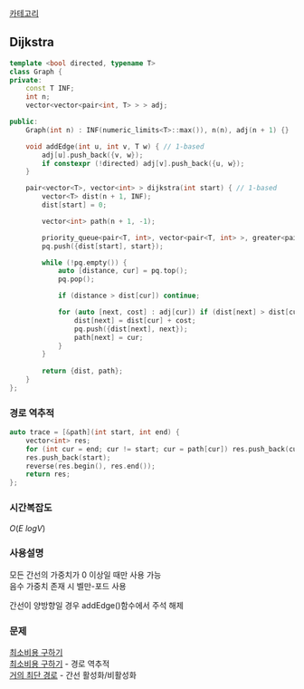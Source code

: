 [카테고리](/README.md)
## Dijkstra
```cpp
template <bool directed, typename T>
class Graph {
private:
    const T INF;
    int n;
    vector<vector<pair<int, T> > > adj;

public:
    Graph(int n) : INF(numeric_limits<T>::max()), n(n), adj(n + 1) {}

    void addEdge(int u, int v, T w) { // 1-based
        adj[u].push_back({v, w});
        if constexpr (!directed) adj[v].push_back({u, w});
    }

    pair<vector<T>, vector<int> > dijkstra(int start) { // 1-based
        vector<T> dist(n + 1, INF);
        dist[start] = 0;

        vector<int> path(n + 1, -1);

        priority_queue<pair<T, int>, vector<pair<T, int> >, greater<pair<T, int> > > pq;
        pq.push({dist[start], start});

        while (!pq.empty()) {
            auto [distance, cur] = pq.top();
            pq.pop();

            if (distance > dist[cur]) continue;

            for (auto [next, cost] : adj[cur]) if (dist[next] > dist[cur] + cost) {
                dist[next] = dist[cur] + cost;
                pq.push({dist[next], next});
                path[next] = cur;
            }
        }
        
        return {dist, path};
    }
};
```
### 경로 역추적
```cpp
auto trace = [&path](int start, int end) {
    vector<int> res;
    for (int cur = end; cur != start; cur = path[cur]) res.push_back(cur);
    res.push_back(start);
    reverse(res.begin(), res.end());
    return res;
};
```
### 시간복잡도 
$O(E~logV)$   

### 사용설명
모든 간선의 가중치가 0 이상일 때만 사용 가능   
음수 가중치 존재 시 벨만-포드 사용   

간선이 양방향일 경우 addEdge()함수에서 주석 해제   

### 문제
[최소비용 구하기](https://www.acmicpc.net/problem/1916)   
[최소비용 구하기](https://www.acmicpc.net/problem/11779) - 경로 역추적   
[거의 최단 경로](https://www.acmicpc.net/problem/5719) - 간선 활성화/비활성화
